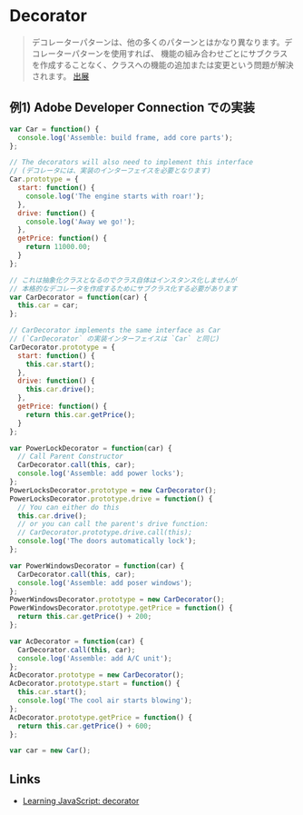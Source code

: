 # Decorator

> デコレーターパターンは、他の多くのパターンとはかなり異なります。デコレーターパターンを使用すれば、
> 機能の組み合わせごとにサブクラスを作成することなく、クラスへの機能の追加または変更という問題が解決されます。
> [出展](http://www.adobe.com/jp/devnet/html5/articles/javascript-design-patterns-pt2-adapter-decorator-factory.html)
## 例1) Adobe Developer Connection での実装

```js
var Car = function() {
  console.log('Assemble: build frame, add core parts');
};

// The decorators will also need to implement this interface
// (デコレータには、実装のインターフェイスを必要となります)
Car.prototype = {
  start: function() {
    console.log('The engine starts with roar!');
  },
  drive: function() {
    console.log('Away we go!');
  },
  getPrice: function() {
    return 11000.00;
  }
};
```

```js
// これは抽象化クラスとなるのでクラス自体はインスタンス化しませんが
// 本格的なデコレータを作成するためにサブクラス化する必要があります
var CarDecorator = function(car) {
  this.car = car;
};

// CarDecorator implements the same interface as Car
// (`CarDecorator` の実装インターフェイスは `Car` と同じ)
CarDecorator.prototype = {
  start: function() {
    this.car.start();
  },
  drive: function() {
    this.car.drive();
  },
  getPrice: function() {
    return this.car.getPrice();
  }
};
```

```js
var PowerLockDecorator = function(car) {
  // Call Parent Constructor
  CarDecorator.call(this, car);
  console.log('Assemble: add power locks');
};
PowerLocksDecorator.prototype = new CarDecorator();
PowerLocksDecorator.prototype.drive = function() {
  // You can either do this
  this.car.drive();
  // or you can call the parent's drive function:
  // CarDecorator.prototype.drive.call(this);
  console.log('The doors automatically lock');
};

var PowerWindowsDecorator = function(car) {
  CarDecorator.call(this, car);
  console.log('Assemble: add poser windows');
};
PowerWindowsDecorator.prototype = new CarDecorator();
PowerWindowsDecorator.prototype.getPrice = function() {
  return this.car.getPrice() + 200;
};

var AcDecorator = function(car) {
  CarDecorator.call(this, car);
  console.log('Assemble: add A/C unit');
};
AcDecorator.prototype = new CarDecorator();
AcDecorator.prototype.start = function() {
  this.car.start();
  console.log('The cool air starts blowing');
};
AcDecorator.prototype.getPrice = function() {
  return this.car.getPrice() + 600;
};
```

```js
var car = new Car();
```


## Links
- [Learning JavaScript: decorator](https://github.com/stage-clear/Learning-javascript/blob/master/Books/978-4-87311-618-1/02/14.md)
